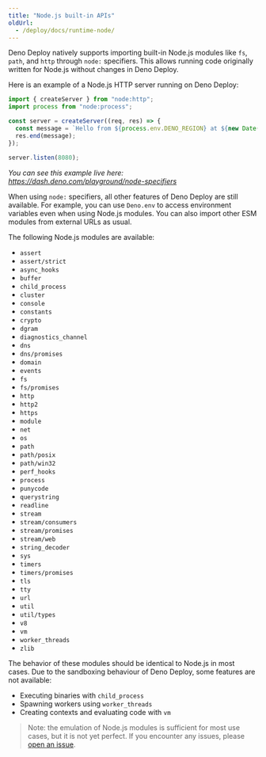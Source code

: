 ```yaml
---
title: "Node.js built-in APIs"
oldUrl:
  - /deploy/docs/runtime-node/
---
```


Deno Deploy natively supports importing built-in Node.js modules like `fs`,
`path`, and `http` through `node:` specifiers. This allows running code
originally written for Node.js without changes in Deno Deploy.

Here is an example of a Node.js HTTP server running on Deno Deploy:

```js
import { createServer } from "node:http";
import process from "node:process";

const server = createServer((req, res) => {
  const message = `Hello from ${process.env.DENO_REGION} at ${new Date()}`;
  res.end(message);
});

server.listen(8080);
```

_You can see this example live here:
https://dash.deno.com/playground/node-specifiers_

When using `node:` specifiers, all other features of Deno Deploy are still
available. For example, you can use `Deno.env` to access environment variables
even when using Node.js modules. You can also import other ESM modules from
external URLs as usual.

The following Node.js modules are available:

- `assert`
- `assert/strict`
- `async_hooks`
- `buffer`
- `child_process`
- `cluster`
- `console`
- `constants`
- `crypto`
- `dgram`
- `diagnostics_channel`
- `dns`
- `dns/promises`
- `domain`
- `events`
- `fs`
- `fs/promises`
- `http`
- `http2`
- `https`
- `module`
- `net`
- `os`
- `path`
- `path/posix`
- `path/win32`
- `perf_hooks`
- `process`
- `punycode`
- `querystring`
- `readline`
- `stream`
- `stream/consumers`
- `stream/promises`
- `stream/web`
- `string_decoder`
- `sys`
- `timers`
- `timers/promises`
- `tls`
- `tty`
- `url`
- `util`
- `util/types`
- `v8`
- `vm`
- `worker_threads`
- `zlib`

The behavior of these modules should be identical to Node.js in most cases. Due
to the sandboxing behaviour of Deno Deploy, some features are not available:

- Executing binaries with `child_process`
- Spawning workers using `worker_threads`
- Creating contexts and evaluating code with `vm`

> Note: the emulation of Node.js modules is sufficient for most use cases, but
> it is not yet perfect. If you encounter any issues, please
> [open an issue](https://github.com/denoland/deno).
